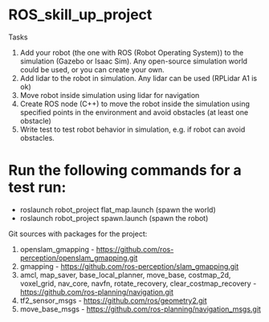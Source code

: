 # ROS_skill_up_project

Tasks

1. Add your robot (the one with ROS (Robot Operating System)) to the simulation (Gazebo or Isaac Sim). Any open-source simulation world could be used, or you can create your own.
2. Add lidar to the robot in simulation. Any lidar can be used (RPLidar A1 is ok)
3. Move robot inside simulation using lidar for navigation
4. Create ROS node (C++) to move the robot inside the simulation using specified points in the environment and avoid obstacles (at least one obstacle)
5. Write test to test robot behavior in simulation, e.g. if robot can avoid obstacles.

# Run the following commands for a test run:

- roslaunch robot_project flat_map.launch (spawn the world)
- roslaunch robot_project spawn.launch (spawn the robot)

Git sources with packages for the project:
1) openslam_gmapping - https://github.com/ros-perception/openslam_gmapping.git
2) gmapping - https://github.com/ros-perception/slam_gmapping.git
3) amcl, map_saver, base_local_planner, move_base, costmap_2d, voxel_grid, nav_core, navfn, rotate_recovery,
clear_costmap_recovery - https://github.com/ros-planning/navigation.git
4) tf2_sensor_msgs - https://github.com/ros/geometry2.git
5) move_base_msgs - https://github.com/ros-planning/navigation_msgs.git